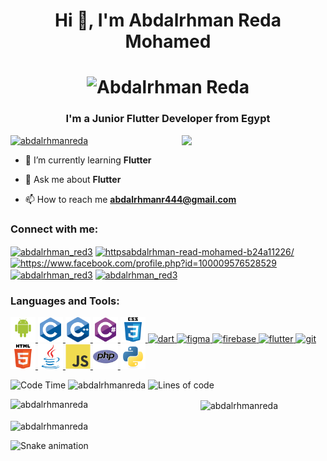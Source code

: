 <h1 align="center">Hi 👋, I'm Abdalrhman Reda Mohamed</h1>
<h1 align="center">
  <img src="https://raw.githubusercontent.com/abdalrhmanreda/abdalrhmanreda/master/name.svg" alt="Abdalrhman Reda" />
</h1>
<h3 align="center">I'm a Junior Flutter Developer from Egypt</h3>
<img align='right' src="https://media.giphy.com/media/M9gbBd9nbDrOTu1Mqx/giphy.gif" width="230">




<p align="left"> <a href="https://github.com/ryo-ma/github-profile-trophy"><img src="https://github-profile-trophy.vercel.app/?username=abdalrhmanreda" alt="abdalrhmanreda" /></a> </p>

- 🌱 I’m currently learning **Flutter**

- 💬 Ask me about **Flutter**

- 📫 How to reach me **abdalrhmanr444@gmail.com**

<h3 align="left">Connect with me:</h3>
<p align="left">
<a href="https://twitter.com/abdalrhman_red3" target="blank"><img align="center" src="https://raw.githubusercontent.com/rahuldkjain/github-profile-readme-generator/master/src/images/icons/Social/twitter.svg" alt="abdalrhman_red3" height="30" width="40" /></a>
<a href="https://linkedin.com/in/httpsabdalrhman-read-mohamed-b24a11226/" target="blank"><img align="center" src="https://raw.githubusercontent.com/rahuldkjain/github-profile-readme-generator/master/src/images/icons/Social/linked-in-alt.svg" alt="httpsabdalrhman-read-mohamed-b24a11226/" height="30" width="40" /></a>
<a href="https://fb.com/https://www.facebook.com/profile.php?id=100009576528529" target="blank"><img align="center" src="https://raw.githubusercontent.com/rahuldkjain/github-profile-readme-generator/master/src/images/icons/Social/facebook.svg" alt="https://www.facebook.com/profile.php?id=100009576528529" height="30" width="40" /></a>
<a href="https://instagram.com/abdalrhman_red3" target="blank"><img align="center" src="https://raw.githubusercontent.com/rahuldkjain/github-profile-readme-generator/master/src/images/icons/Social/instagram.svg" alt="abdalrhman_red3" height="30" width="40" /></a>
<a href="https://www.youtube.com/channel/UCrheMyOIwn7-eriSe1xc8ag" target="blank"><img align="center" src="https://raw.githubusercontent.com/rahuldkjain/github-profile-readme-generator/master/src/images/icons/Social/youtube.svg" alt="abdalrhman_red3" height="30" width="40" /></a>
</p>

<h3 align="left">Languages and Tools:</h3>
<p align="left"> <a href="https://developer.android.com" target="_blank" rel="noreferrer"> <img src="https://raw.githubusercontent.com/devicons/devicon/master/icons/android/android-original-wordmark.svg" alt="android" width="40" height="40"/> </a> <a href="https://www.cprogramming.com/" target="_blank" rel="noreferrer"> <img src="https://raw.githubusercontent.com/devicons/devicon/master/icons/c/c-original.svg" alt="c" width="40" height="40"/> </a> <a href="https://www.w3schools.com/cpp/" target="_blank" rel="noreferrer"> <img src="https://raw.githubusercontent.com/devicons/devicon/master/icons/cplusplus/cplusplus-original.svg" alt="cplusplus" width="40" height="40"/> </a> <a href="https://www.w3schools.com/cs/" target="_blank" rel="noreferrer"> <img src="https://raw.githubusercontent.com/devicons/devicon/master/icons/csharp/csharp-original.svg" alt="csharp" width="40" height="40"/> </a> <a href="https://www.w3schools.com/css/" target="_blank" rel="noreferrer"> <img src="https://raw.githubusercontent.com/devicons/devicon/master/icons/css3/css3-original-wordmark.svg" alt="css3" width="40" height="40"/> </a> <a href="https://dart.dev" target="_blank" rel="noreferrer"> <img src="https://www.vectorlogo.zone/logos/dartlang/dartlang-icon.svg" alt="dart" width="40" height="40"/> </a> <a href="https://www.figma.com/" target="_blank" rel="noreferrer"> <img src="https://www.vectorlogo.zone/logos/figma/figma-icon.svg" alt="figma" width="40" height="40"/> </a> <a href="https://firebase.google.com/" target="_blank" rel="noreferrer"> <img src="https://www.vectorlogo.zone/logos/firebase/firebase-icon.svg" alt="firebase" width="40" height="40"/> </a> <a href="https://flutter.dev" target="_blank" rel="noreferrer"> <img src="https://www.vectorlogo.zone/logos/flutterio/flutterio-icon.svg" alt="flutter" width="40" height="40"/> </a> <a href="https://git-scm.com/" target="_blank" rel="noreferrer"> <img src="https://www.vectorlogo.zone/logos/git-scm/git-scm-icon.svg" alt="git" width="40" height="40"/> </a> <a href="https://www.w3.org/html/" target="_blank" rel="noreferrer"> <img src="https://raw.githubusercontent.com/devicons/devicon/master/icons/html5/html5-original-wordmark.svg" alt="html5" width="40" height="40"/> </a> <a href="https://www.java.com" target="_blank" rel="noreferrer"> <img src="https://raw.githubusercontent.com/devicons/devicon/master/icons/java/java-original.svg" alt="java" width="40" height="40"/> </a> <a href="https://developer.mozilla.org/en-US/docs/Web/JavaScript" target="_blank" rel="noreferrer"> <img src="https://raw.githubusercontent.com/devicons/devicon/master/icons/javascript/javascript-original.svg" alt="javascript" width="40" height="40"/> </a> <a href="https://www.php.net" target="_blank" rel="noreferrer"> <img src="https://raw.githubusercontent.com/devicons/devicon/master/icons/php/php-original.svg" alt="php" width="40" height="40"/> </a> <a href="https://www.python.org" target="_blank" rel="noreferrer"> <img src="https://raw.githubusercontent.com/devicons/devicon/master/icons/python/python-original.svg" alt="python" width="40" height="40"/> </a> </p>

![Code Time](http://img.shields.io/badge/Code%20Time-2%2C549%20hrs%207%20mins-blue)
<img src="https://komarev.com/ghpvc/?username=abdalrhmanreda&label=Profile%20views&color=0e75b6&style=flat" alt="abdalrhmanreda" />
![Lines of code](https://img.shields.io/badge/From%20Hello%20World%20I%27ve%20Written-4.0%20million%20lines%20of%20code-blue)

<p><img width ="300" align="left" src="https://github-readme-stats.vercel.app/api/top-langs?username=abdalrhmanreda&show_icons=true&locale=en&layout=compact" alt="abdalrhmanreda" /></p>

<p>&nbsp;<img width ="350" align="center" src="https://github-readme-stats.vercel.app/api?username=abdalrhmanreda&show_icons=true&locale=en" alt="abdalrhmanreda" /></p>

<p><img width ="350" align="center" src="https://github-readme-streak-stats.herokuapp.com/?user=abdalrhmanreda&" alt="abdalrhmanreda" /></p>
<img src="https://res.cloudinary.com/practicaldev/image/fetch/s--O3hycoaa--/c_limit%2Cf_auto%2Cfl_progressive%2Cq_66%2Cw_800/https://dev-to-uploads.s3.amazonaws.com/uploads/articles/j8wo9f1mou6g5469671h.gif" alt="Snake animation" / >
